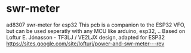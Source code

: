 # swr-meter
ad8307 swr-meter for esp32 
This pcb is a companion to the ESP32 VFO, but can be used seperatly with any MCU like arduino, esp32, .. 
Based on Loftur E. Jónasson - TF3LJ / VE2LJX design, adapted for ESP32
https://sites.google.com/site/lofturj/power-and-swr-meter---rev
